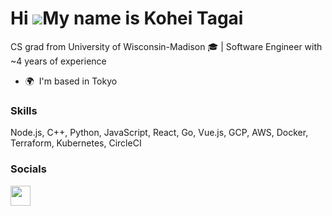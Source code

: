 Hi ![](https://user-images.githubusercontent.com/18350557/176309783-0785949b-9127-417c-8b55-ab5a4333674e.gif)My name is Kohei Tagai
===================================================================================================================================

CS grad from University of Wisconsin-Madison 🎓 | Software Engineer with ~4 years of experience

* 🌍  I'm based in Tokyo

### Skills

Node.js, C++, Python, JavaScript, React, Go, Vue.js, GCP, AWS, Docker, Terraform, Kubernetes, CircleCI

### Socials

<p align="left"> <a href="https://www.github.com/tkohei07" target="_blank" rel="noreferrer"><img src="https://raw.githubusercontent.com/danielcranney/readme-generator/main/public/icons/socials/github.svg" width="32" height="32" /></a></p>
